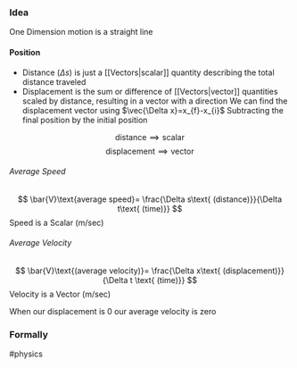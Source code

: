### Idea

One Dimension motion is a straight line

#### Position

- Distance ($\Delta s$) is just a [[Vectors|scalar]] quantity describing the total distance traveled
- Displacement is the sum or difference of [[Vectors|vector]] quantities scaled by distance, resulting in a vector with a direction 
	We can find the displacement vector using $\vec{\Delta x}=x_{f}-x_{i}$
	 	Subtracting the final position by the initial position


$$
\text{distance} \implies \text{scalar}
$$
$$
 \text{displacement} \implies \text{vector}
$$

###### Average Speed 
$$
\bar{V}\text{average speed}= \frac{\Delta s\text{ (distance)}}{\Delta t\text{ (time)}}
$$
	Speed is a Scalar (m/sec)
###### Average Velocity
$$
\bar{V}\text{(average velocity)}= \frac{\Delta x\text{ (displacement)}}{\Delta t \text{ (time)}}
$$
	Velocity is a Vector (m/sec)

When our displacement is 0 our average velocity is zero
### Formally



#physics 